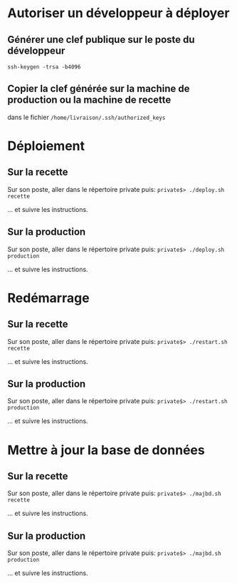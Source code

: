 # Autoriser un développeur à déployer

## Générer une clef publique sur le poste du développeur
`ssh-keygen -trsa -b4096`

## Copier la clef générée sur la machine de production ou la machine de recette
dans le fichier `/home/livraison/.ssh/authorized_keys`

# Déploiement

## Sur la recette
Sur son poste, aller dans le répertoire private puis:
`private$> ./deploy.sh recette`

... et suivre les instructions.

## Sur la production
Sur son poste, aller dans le répertoire private puis:
`private$> ./deploy.sh production`

... et suivre les instructions.


# Redémarrage

## Sur la recette
Sur son poste, aller dans le répertoire private puis:
`private$> ./restart.sh recette`

... et suivre les instructions.

## Sur la production
Sur son poste, aller dans le répertoire private puis:
`private$> ./restart.sh production`

... et suivre les instructions.

# Mettre à jour la base de données

## Sur la recette
Sur son poste, aller dans le répertoire private puis:
`private$> ./majbd.sh recette`

... et suivre les instructions.

## Sur la production
Sur son poste, aller dans le répertoire private puis:
`private$> ./majbd.sh production`

... et suivre les instructions.
